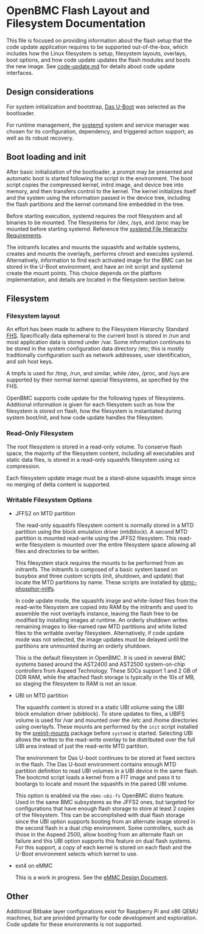 # OpenBMC Flash Layout and Filesystem Documentation
This file is focused on providing information about the flash setup that the
code update application requires to be supported out-of-the-box, which includes
how the Linux filesystem is setup, filesystem layouts, overlays, boot options,
and how code update updates the flash modules and boots the new image. See
[code-update.md](code-update.md) for details about code update interfaces.

## Design considerations
For system initialization and bootstrap, [Das U-Boot][] was selected as the
bootloader.

For runtime management, the [systemd][] system and service manager was chosen
for its configuration, dependency, and triggered action support, as well as its
robust recovery.

## Boot loading and init
After basic initialization of the bootloader, a prompt may be presented and
automatic boot is started following the script in the environment. The boot
script copies the compressed kernel, initrd image, and device tree into memory,
and then transfers control to the kernel. The kernel initializes itself and the
system using the information passed in the device tree, including the flash
partitions and the kernel command line embedded in the tree.

Before starting execution, systemd requires the root filesystem and all binaries
to be mounted. The filesystems for /dev, /sys, and /proc may be mounted before
starting systemd. Reference the [systemd File Hierarchy Requirements][].

The initramfs locates and mounts the squashfs and writable systems, creates and
mounts the overlayfs, performs chroot and executes systemd. Alternatively,
information to find each activated image for the BMC can be stored in the U-Boot
environment, and have an init script and systemd create the mount points. This
choice depends on the platform implementation, and details are located in the
filesystem section below.

## Filesystem
### Filesystem layout
An effort has been made to adhere to the Filesystem Hierarchy Standard [FHS][].
Specifically data ephemeral to the current boot is stored in /run and most
application data is stored under /var. Some information continues to be stored
in the system configuration data directory /etc; this is mostly traditionally
configuration such as network addresses, user identification, and ssh host keys.

A tmpfs is used for /tmp, /run, and similar, while /dev, /proc, and
/sys are supported by their normal kernel special filesystems, as specified by
the FHS.

OpenBMC supports code update for the following types of filesystems. Additional
information is given for each filesystem such as how the filesystem is stored on
flash, how the filesystem is instantiated during system boot/init, and how code
update handles the filesystem.

### Read-Only Filesystem
The root filesystem is stored in a read-only volume. To conserve flash space,
the majority of the filesystem content, including all executables and static
data files, is stored in a read-only squashfs filesystem using xz compression.

Each filesystem update image must be a stand-alone squashfs image since no
merging of delta content is supported.

### Writable Filesystem Options
- JFFS2 on MTD partition

  The read-only squashfs filesystem content is normally stored in a MTD
  partition using the block emulation driver (mtdblock). A second MTD partition
  is mounted read-write using the JFFS2 filesystem. This read-write filesystem
  is mounted over the entire filesystem space allowing all files and directories
  to be written.

  This filesystem stack requires the mounts to be performed from an initramfs.
  The initramfs is composed of a basic system based on busybox and three custom
  scripts (init, shutdown, and update) that locate the MTD partitions by name.
  These scripts are installed by [obmc-phosphor-initfs][].

  In code update mode, the squashfs image and white-listed files from the
  read-write filesystem are copied into RAM by the initramfs and used to
  assemble the root overlayfs instance, leaving the flash free to be modified by
  installing images at runtime. An orderly shutdown writes remaining images to
  like-named raw MTD partitions and white listed files to the writable overlay
  filesystem. Alternatively, if code update mode was not selected, the image
  updates must be delayed until the partitions are unmounted during an orderly
  shutdown.

  This is the default filesystem in OpenBMC. It is used in several BMC systems
  based around the AST2400 and AST2500 system-on-chip controllers from Aspeed
  Technology. These SOCs support 1 and 2 GB of DDR RAM, while the attached flash
  storage is typically in the 10s of MB, so staging the filesystem to RAM is not
  an issue.

- UBI on MTD partition

  The squashfs content is stored in a static UBI volume using the UBI block
  emulation driver (ubiblock). To store updates to files, a UBIFS volume is used
  for /var and mounted over the /etc and /home directories using overlayfs.
  These mounts are performed by the `init` script installed by the
  [preinit-mounts][] package before `systemd` is started. Selecting UBI allows
  the writes to the read-write overlay to be distributed over the full UBI area
  instead of just the read-write MTD partition.

  The environment for Das U-boot continues to be stored at fixed sectors in the
  flash. The Das U-boot environment contains enough MTD partition definition to
  read UBI volumes in a UBI device in the same flash. The bootcmd script loads a
  kernel from a FIT image and pass it to bootargs to locate and mount the
  squashfs in the paired UBI volume.

  This option is enabled via the `obmc-ubi-fs` OpenBMC distro feature. Used in
  the same BMC subsystems as the JFFS2 ones, but targeted for configurations
  that have enough flash storage to store at least 2 copies of the filesystem.
  This can be accomplished with dual flash storage since the UBI option supports
  booting from an alternate image stored in the second flash in a dual chip
  environment. Some controllers, such as those in the Aspeed 2500, allow booting
  from an alternate flash on failure and this UBI option supports this feature
  on dual flash systems. For this support, a copy of each kernel is stored on
  each flash and the U-Boot environment selects which kernel to use.

- ext4 on eMMC

  This is a work in progress. See the [eMMC Design Document][].

## Other
Additional Bitbake layer configurations exist for Raspberry Pi and x86 QEMU
machines, but are provided primarily for code development and exploration. Code
update for these environments is not supported.

[Das U-Boot]: https://www.denx.de/wiki/U-Boot
[systemd]: https://github.com/openbmc/docs/blob/master/openbmc-systemd.md
[systemd File Hierarchy Requirements]: https://www.freedesktop.org/wiki/Software/systemd/FileHierarchy/
[FHS]: https://refspecs.linuxfoundation.org/fhs.shtml
[obmc-phosphor-initfs]: https://github.com/openbmc/openbmc/blob/master/meta-phosphor/recipes-phosphor/initrdscripts/obmc-phosphor-initfs.bb
[preinit-mounts]: https://github.com/openbmc/openbmc/tree/master/meta-phosphor/recipes-phosphor/preinit-mounts
[eMMC Design Document]: https://github.com/openbmc/docs/blob/master/designs/emmc-storage-design.md
